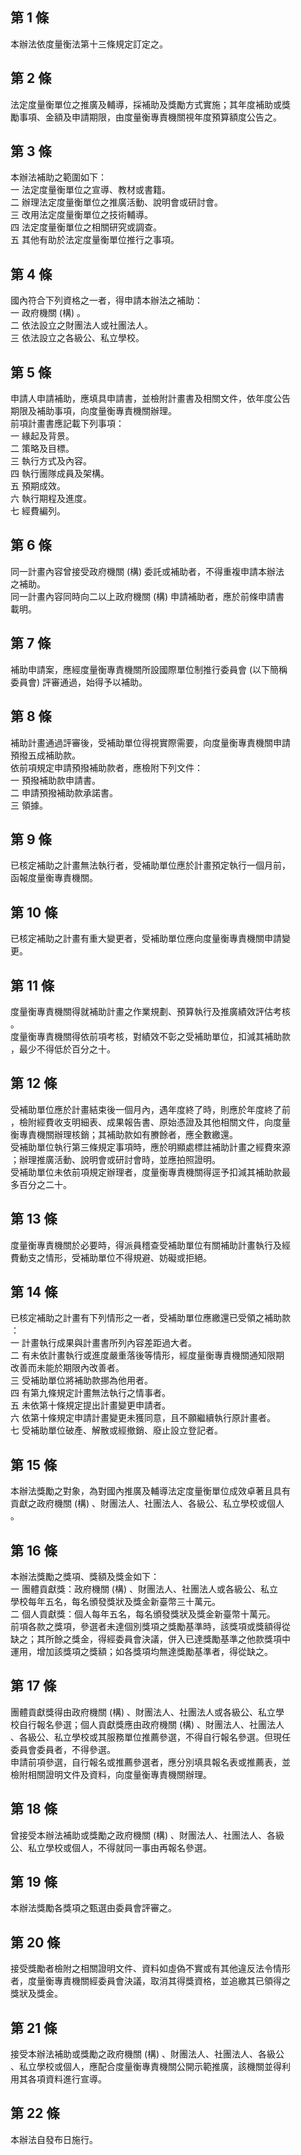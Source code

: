第 1 條
-------
本辦法依度量衡法第十三條規定訂定之。

第 2 條
-------
法定度量衡單位之推廣及輔導，採補助及獎勵方式實施；其年度補助或獎  
勵事項、金額及申請期限，由度量衡專責機關視年度預算額度公告之。

第 3 條
-------
本辦法補助之範圍如下：  
一  法定度量衡單位之宣導、教材或書籍。  
二  辦理法定度量衡單位之推廣活動、說明會或研討會。  
三  改用法定度量衡單位之技術輔導。  
四  法定度量衡單位之相關研究或調查。  
五  其他有助於法定度量衡單位推行之事項。

第 4 條
-------
國內符合下列資格之一者，得申請本辦法之補助：  
一  政府機關 (構) 。  
二  依法設立之財團法人或社團法人。  
三  依法設立之各級公、私立學校。

第 5 條
-------
申請人申請補助，應填具申請書，並檢附計畫書及相關文件，依年度公告  
期限及補助事項，向度量衡專責機關辦理。  
前項計畫書應記載下列事項：  
一  緣起及背景。  
二  策略及目標。  
三  執行方式及內容。  
四  執行團隊成員及架構。  
五  預期成效。  
六  執行期程及進度。  
七  經費編列。

第 6 條
-------
同一計畫內容曾接受政府機關 (構) 委託或補助者，不得重複申請本辦法  
之補助。  
同一計畫內容同時向二以上政府機關 (構) 申請補助者，應於前條申請書  
載明。

第 7 條
-------
補助申請案，應經度量衡專責機關所設國際單位制推行委員會 (以下簡稱  
委員會) 評審通過，始得予以補助。

第 8 條
-------
補助計畫通過評審後，受補助單位得視實際需要，向度量衡專責機關申請  
預撥五成補助款。  
依前項規定申請預撥補助款者，應檢附下列文件：  
一  預撥補助款申請書。  
二  申請預撥補助款承諾書。  
三  領據。

第 9 條
-------
已核定補助之計畫無法執行者，受補助單位應於計畫預定執行一個月前，  
函報度量衡專責機關。

第 10 條
--------
已核定補助之計畫有重大變更者，受補助單位應向度量衡專責機關申請變  
更。

第 11 條
--------
度量衡專責機關得就補助計畫之作業規劃、預算執行及推廣績效評估考核  
。  
度量衡專責機關得依前項考核，對績效不彰之受補助單位，扣減其補助款  
，最少不得低於百分之十。

第 12 條
--------
受補助單位應於計畫結束後一個月內，遇年度終了時，則應於年度終了前  
，檢附經費收支明細表、成果報告書、原始憑證及其他相關文件，向度量  
衡專責機關辦理核銷；其補助款如有賸餘者，應全數繳還。  
受補助單位執行第三條規定事項時，應於明顯處標註補助計畫之經費來源  
；辦理推廣活動、說明會或研討會時，並應拍照證明。  
受補助單位未依前項規定辦理者，度量衡專責機關得逕予扣減其補助款最  
多百分之二十。

第 13 條
--------
度量衡專責機關於必要時，得派員稽查受補助單位有關補助計畫執行及經  
費動支之情形，受補助單位不得規避、妨礙或拒絕。

第 14 條
--------
已核定補助之計畫有下列情形之一者，受補助單位應繳還已受領之補助款  
：  
一  計畫執行成果與計畫書所列內容差距過大者。  
二  有未依計畫執行或進度嚴重落後等情形，經度量衡專責機關通知限期  
    改善而未能於期限內改善者。  
三  受補助單位將補助款挪為他用者。  
四  有第九條規定計畫無法執行之情事者。  
五  未依第十條規定提出計畫變更申請者。  
六  依第十條規定申請計畫變更未獲同意，且不願繼續執行原計畫者。  
七  受補助單位破產、解散或經撤銷、廢止設立登記者。

第 15 條
--------
本辦法獎勵之對象，為對國內推廣及輔導法定度量衡單位成效卓著且具有  
貢獻之政府機關 (構) 、財團法人、社團法人、各級公、私立學校或個人  
。

第 16 條
--------
本辦法獎勵之獎項、獎額及獎金如下：  
一  團體貢獻獎：政府機關 (構) 、財團法人、社團法人或各級公、私立  
    學校每年五名，每名頒發獎狀及獎金新臺幣三十萬元。  
二  個人貢獻獎：個人每年五名，每名頒發獎狀及獎金新臺幣十萬元。  
前項各款之獎項，參選者未達個別獎項之獎勵基準時，該獎項或獎額得從  
缺之；其所餘之獎金，得經委員會決議，併入已達獎勵基準之他款獎項中  
運用，增加該獎項之獎額；如各獎項均無達獎勵基準者，得從缺之。

第 17 條
--------
團體貢獻獎得由政府機關 (構) 、財團法人、社團法人或各級公、私立學  
校自行報名參選；個人貢獻獎應由政府機關 (構) 、財團法人、社團法人  
、各級公、私立學校或其服務單位推薦參選，不得自行報名參選。但現任  
委員會委員者，不得參選。  
申請前項參選，自行報名或推薦參選者，應分別填具報名表或推薦表，並  
檢附相關證明文件及資料，向度量衡專責機關辦理。

第 18 條
--------
曾接受本辦法補助或獎勵之政府機關 (構) 、財團法人、社團法人、各級  
公、私立學校或個人，不得就同一事由再報名參選。

第 19 條
--------
本辦法獎勵各獎項之甄選由委員會評審之。

第 20 條
--------
接受獎勵者檢附之相關證明文件、資料如虛偽不實或有其他違反法令情形  
者，度量衡專責機關經委員會決議，取消其得獎資格，並追繳其已領得之  
獎狀及獎金。

第 21 條
--------
接受本辦法補助或獎勵之政府機關 (構) 、財團法人、社團法人、各級公  
、私立學校或個人，應配合度量衡專責機關公開示範推廣，該機關並得利  
用其各項資料進行宣導。

第 22 條
--------
本辦法自發布日施行。

